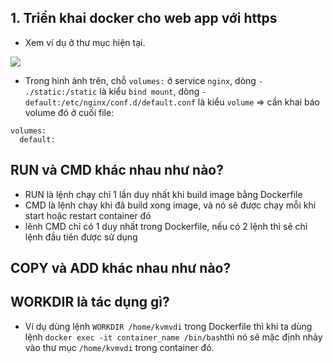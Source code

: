 ## 1. Triển khai docker cho web app với https
- Xem ví dụ ở thư mục hiện tại. 

<img src="https://i.imgur.com/COG4MqS.png">

- Trong hình ảnh trên, chỗ `volumes:` ở service `nginx`, dòng `- ./static:/static` là kiểu `bind mount`, dòng `- default:/etc/nginx/conf.d/default.conf` là kiểu `volume` => cần khai báo volume đó ở cuối file:
```
volumes:
  default:
```
## RUN và CMD khác nhau như nào?
- RUN là lệnh chạy chỉ 1 lần duy nhất khi build image bằng Dockerfile
- CMD là lệnh chạy khi đã build xong image, và nó sẽ được chạy mỗi khi start hoặc restart container đó
- lênh CMD chỉ có 1 duy nhất trong Dockerfile, nếu có 2 lệnh thì sẽ chỉ lệnh đầu tiên được sử dụng
## COPY và ADD khác nhau như nào?

## WORKDIR là tác dụng gì?
- Ví dụ dùng lệnh `WORKDIR /home/kvmvdi` trong Dockerfile thì khi ta dùng lệnh `docker exec -it container_name /bin/bash`thì nó sẽ mặc định nhảy vào thư mục `/home/kvmvdi` trong container đó.
